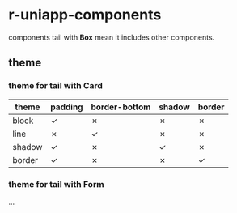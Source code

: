 # r-uniapp-components

components tail with **Box** mean it includes other components.

## theme

### theme for tail with Card

|theme|padding|border-bottom|shadow|border|
|-|-|-|-|-|
|block|✓|✗|✗|✗|
|line|✗|✓|✗|✗|
|shadow|✓|✗|✓|✗|
|border|✓|✗|✗|✓|

### theme for tail with Form
...
